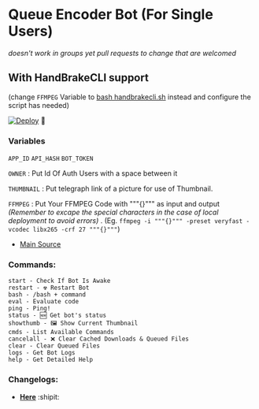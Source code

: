 # Queue Encoder Bot (For Single Users) 
*doesn't work in groups yet pull requests to change that are welcomed*

## With HandBrakeCLI support 
(change `FFMPEG` Variable to [bash handbrakecli.sh](handbrakecli.sh)  instead and configure the script has needed)

[![Deploy](https://www.herokucdn.com/deploy/button.svg)](https://heroku.com/deploy?template=https://github.com/Col-Serra/light-Queue-Enc/tree/main) 🚫

### Variables
`APP_ID` `API_HASH` `BOT_TOKEN`

`OWNER` : Put Id Of Auth Users with a space between it

`THUMBNAIL` : Put telegraph link of a picture for use of Thumbnail.

`FFMPEG` : Put Your FFMPEG Code with """{}""" as input and output *(Remember to excape the special characters in the case of local deployment to avoid errors)* . (Eg. `ffmpeg -i """{}""" -preset veryfast -vcodec libx265 -crf 27 """{}"""`)

- [Main Source](https://github.com/1Danish-00/CompressorBot)

### Commands:
```
start - Check If Bot Is Awake
restart - ☢️ Restart Bot 
bash - /bash + command 
eval - Evaluate code
ping - Ping!
status - 🆕 Get bot's status
showthumb - 🖼️ Show Current Thumbnail
cmds - List Available Commands
cancelall - ❌ Clear Cached Downloads & Queued Files
clear - Clear Queued Files
logs - Get Bot Logs
help - Get Detailed Help
```
### Changelogs:
- __[Here](https://col-serra.github.io/light-Queue-Enc/)__ :shipit:
